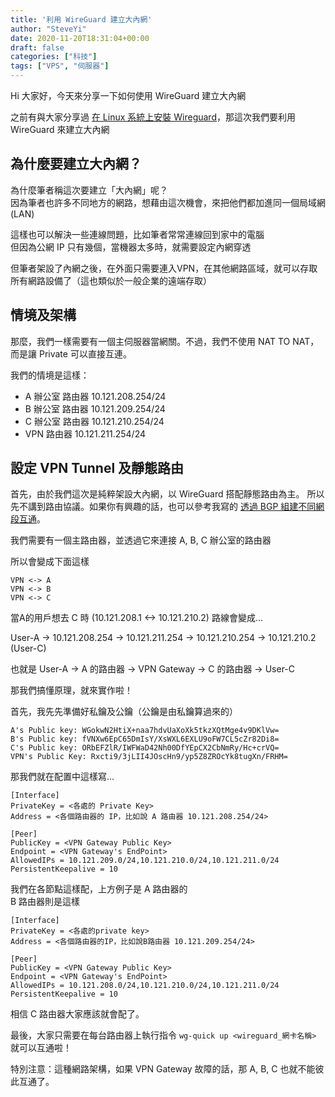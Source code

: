 ```yaml
---
title: '利用 WireGuard 建立大內網'
author: "SteveYi"
date: 2020-11-20T18:31:04+00:00
draft: false
categories: ["科技"]
tags: ["VPS", "伺服器"]
---
```


Hi 大家好，今天來分享一下如何使用 WireGuard 建立大內網  
  
之前有與大家分享過 [在 Linux 系統上安裝 Wireguard](https://blog.steveyi.net/how-to-install-wireguard/)，那這次我們要利用 WireGuard 來建立大內網

## 為什麼要建立大內網？

為什麼筆者稱這次要建立「大內網」呢？  
因為筆者也許多不同地方的網路，想藉由這次機會，來把他們都加進同一個局域網 (LAN)

這樣也可以解決一些連線問題，比如筆者常常連線回到家中的電腦  
但因為公網 IP 只有幾個，當機器太多時，就需要設定內網穿透

但筆者架設了內網之後，在外面只需要連入VPN，在其他網路區域，就可以存取所有網路設備了（這也類似於一般企業的遠端存取）

## 情境及架構

那麼，我們一樣需要有一個主伺服器當網關。不過，我們不使用 NAT TO NAT，而是讓 Private 可以直接互連。

我們的情境是這樣：

- A 辦公室 路由器 10.121.208.254/24  
- B 辦公室 路由器 10.121.209.254/24  
- C 辦公室 路由器 10.121.210.254/24  
- VPN 路由器 10.121.211.254/24

## 設定 VPN Tunnel 及靜態路由

首先，由於我們這次是純粹架設大內網，以 WireGuard 搭配靜態路由為主。
所以先不講到路由協議。如果你有興趣的話，也可以參考我寫的 [透過 BGP 組建不同網段互通](https://blog.steveyi.net/posts/bgp-network-peer/)。

我們需要有一個主路由器，並透過它來連接 A, B, C 辦公室的路由器

所以會變成下面這樣  
```
VPN <-> A  
VPN <-> B  
VPN <-> C
```
當A的用戶想去 C 時 (10.121.208.1 <-> 10.121.210.2) 路線會變成...  

User-A -> 10.121.208.254 -> 10.121.211.254 -> 10.121.210.254 -> 10.121.210.2 (User-C)

也就是 User-A -> A 的路由器 -> VPN Gateway -> C 的路由器 -> User-C

那我們搞懂原理，就來實作啦！

首先，我先先準備好私鑰及公鑰（公鑰是由私鑰算過來的）

```
A's Public key: WGokwN2HtiX+naa7hdvUaXoXk5tkzXQtMge4v9DKlVw=  
B's Public key: fVNXw6EpC65DmIsY/XsWXL6EXLU9oFW7CL5cZr82Di8=  
C's Public key: ORbEFZlR/IWFWaD42Nh00DfYEpCX2CbNmRy/Hc+crVQ=  
VPN's Public Key: Rxcti9/3jLII4JOscHn9/yp5Z8ZROcYk8tugXn/FRHM=
```

那我們就在配置中這樣寫...

```
[Interface]
PrivateKey = <各處的 Private Key>
Address = <各個路由器的 IP，比如說 A 路由器 10.121.208.254/24>

[Peer]
PublicKey = <VPN Gateway Public Key>
Endpoint = <VPN Gateway's EndPoint>
AllowedIPs = 10.121.209.0/24,10.121.210.0/24,10.121.211.0/24
PersistentKeepalive = 10
```

我們在各節點這樣配，上方例子是 A 路由器的  
B 路由器則是這樣

```
[Interface]
PrivateKey = <各處的private key>
Address = <各個路由器的IP，比如說B路由器 10.121.209.254/24>

[Peer]
PublicKey = <VPN Gateway Public Key>
Endpoint = <VPN Gateway's EndPoint>
AllowedIPs = 10.121.208.0/24,10.121.210.0/24,10.121.211.0/24
PersistentKeepalive = 10
```

  
相信 C 路由器大家應該就會配了。

最後，大家只需要在每台路由器上執行指令 `wg-quick up <wireguard_網卡名稱>` 就可以互通啦！

特別注意：這種網路架構，如果 VPN Gateway 故障的話，那 A, B, C 也就不能彼此互通了。
